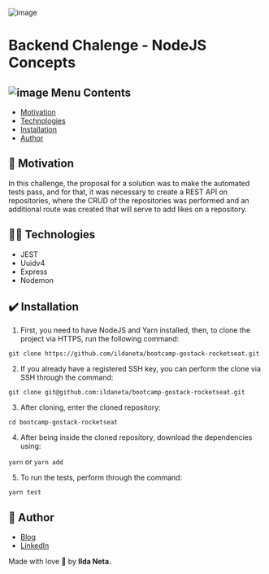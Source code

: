 ![image](https://user-images.githubusercontent.com/21963291/85336662-5d8fb200-b4b5-11ea-999f-41da44f32b82.png)

# Backend Chalenge - NodeJS Concepts

## ![image](https://user-images.githubusercontent.com/21963291/85338764-45ba2d00-b4b9-11ea-921a-d15eb692b2ea.png) Menu Contents

- [Motivation](#pushpin-motivation)
- [Technologies](#woman_technologist-technologies)
- [Installation](#heavy_check_mark-installation)
- [Author](#pencil-author)

## :pushpin: Motivation

In this challenge, the proposal for a solution was to make the automated tests pass, and for that, it was necessary to create a REST API on repositories, where the CRUD of the repositories was performed and an additional route was created that will serve to add likes on a repository.

## :woman_technologist: Technologies

- JEST
- Uuidv4
- Express
- Nodemon

## :heavy_check_mark: Installation

1. First, you need to have NodeJS and Yarn installed, then, to clone the project via HTTPS, run the following command:

`git clone https://github.com/ildaneta/bootcamp-gostack-rocketseat.git`

2. If you already have a registered SSH key, you can perform the clone via SSH through the command:

`git clone git@github.com:ildaneta/bootcamp-gostack-rocketseat.git`

3. After cloning, enter the cloned repository:

`cd bootcamp-gostack-rocketseat`

4. After being inside the cloned repository, download the dependencies using:

`yarn` or `yarn add`

5. To run the tests, perform through the command:

`yarn test`

## :pencil: Author

- <a href="https://ildaneta.dev" target="_blank">Blog</a>
- <a href="https://www.linkedin.com/in/ilda-silva-neta/" target="_blank">LinkedIn</a>

Made with love :heart_decoration: by **Ilda Neta.**
